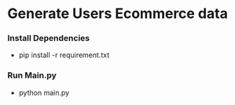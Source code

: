 # Generate Users Ecommerce data


### Install Dependencies

- pip install -r requirement.txt

### Run Main.py

- python main.py

